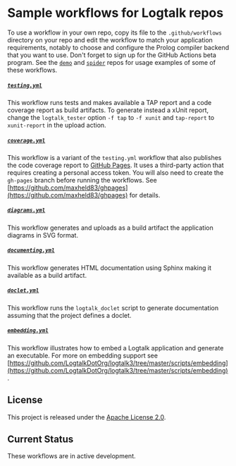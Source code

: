 # Sample workflows for Logtalk repos

To use a workflow in your own repo, copy its file to the `.github/workflows` directory on your repo and edit the workflow to match your application requirements, notably to choose and configure the Prolog compiler backend that you want to use. Don't forget to sign up for the GitHub Actions beta program. See the [`demo`](https://github.com/logtalk-actions/demo) and [`spider`](https://github.com/logtalk-actions/spider) repos for usage examples of some of these workflows.

##### [`testing.yml`](https://github.com/logtalk-actions/workflows/blob/master/testing.yml)

This workflow runs tests and makes available a TAP report and a code coverage report as build artifacts. To generate instead a xUnit report, change the `logtalk_tester` option `-f tap` to `-f xunit` and `tap-report` to `xunit-report` in the upload action.

##### [`coverage.yml`](https://github.com/logtalk-actions/workflows/blob/master/coverage.yml)

This workflow is a variant of the `testing.yml` workflow that also publishes the code coverage report to [GitHub Pages](https://pages.github.com/). It uses a third-party action that requires creating a personal access token. You will also need to create the `gh-pages` branch before running the workflows. See [https://github.com/maxheld83/ghpages](https://github.com/maxheld83/ghpages) for details.

##### [`diagrams.yml`](https://github.com/logtalk-actions/workflows/blob/master/diagrams.yml)

This workflow generates and uploads as a build artifact the application diagrams in SVG format.

##### [`documenting.yml`](https://github.com/logtalk-actions/workflows/blob/master/documenting.yml)

This workflow generates HTML documentation using Sphinx making it available as a build artifact.

##### [`doclet.yml`](https://github.com/logtalk-actions/workflows/blob/master/doclet.yml)

This workflow runs the `logtalk_doclet` script to generate documentation assuming that the project defines a doclet.

##### [`embedding.yml`](https://github.com/logtalk-actions/workflows/blob/master/embedding.yml)

This workflow illustrates how to embed a Logtalk application and generate an executable. For more on embedding support see [https://github.com/LogtalkDotOrg/logtalk3/tree/master/scripts/embedding](https://github.com/LogtalkDotOrg/logtalk3/tree/master/scripts/embedding).

## License

This project is released under the [Apache License 2.0](LICENSE).

## Current Status

These workflows are in active development.
